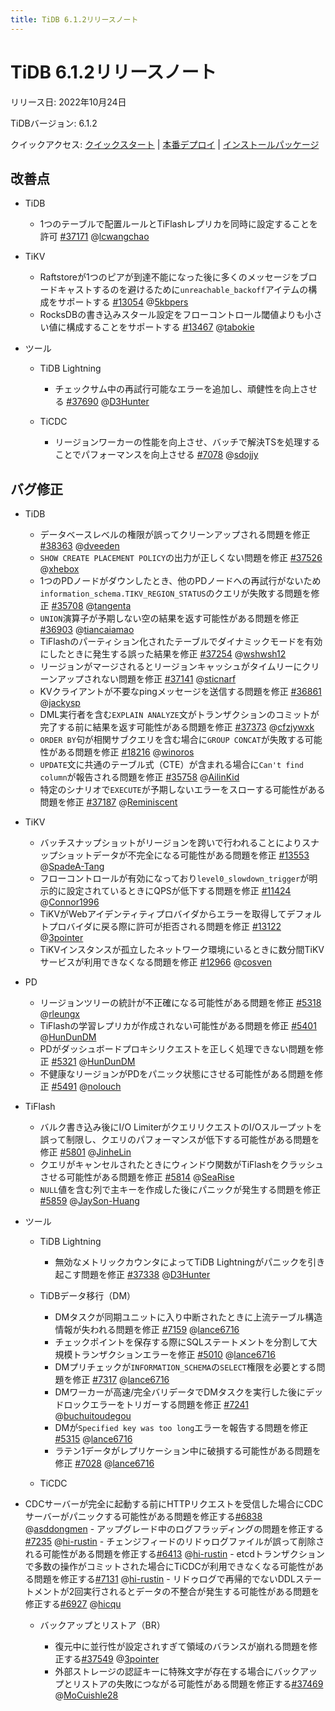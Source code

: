 ```yaml
---
title: TiDB 6.1.2リリースノート
---
```


# TiDB 6.1.2リリースノート

リリース日: 2022年10月24日

TiDBバージョン: 6.1.2

クイックアクセス: [クイックスタート](https://docs.pingcap.com/tidb/v6.1/quick-start-with-tidb) | [本番デプロイ](https://docs.pingcap.com/tidb/v6.1/production-deployment-using-tiup) | [インストールパッケージ](https://www.pingcap.com/download/?version=v6.1.2#version-list)

## 改善点

+ TiDB

    - 1つのテーブルで配置ルールとTiFlashレプリカを同時に設定することを許可 [#37171](https://github.com/pingcap/tidb/issues/37171) @[lcwangchao](https://github.com/lcwangchao)

+ TiKV

    - Raftstoreが1つのピアが到達不能になった後に多くのメッセージをブロードキャストするのを避けるために`unreachable_backoff`アイテムの構成をサポートする [#13054](https://github.com/tikv/tikv/issues/13054) @[5kbpers](https://github.com/5kbpers)
    - RocksDBの書き込みスタール設定をフローコントロール閾値よりも小さい値に構成することをサポートする [#13467](https://github.com/tikv/tikv/issues/13467) @[tabokie](https://github.com/tabokie)

+ ツール

    + TiDB Lightning

        - チェックサム中の再試行可能なエラーを追加し、頑健性を向上させる [#37690](https://github.com/pingcap/tidb/issues/37690) @[D3Hunter](https://github.com/D3Hunter)

    + TiCDC

        - リージョンワーカーの性能を向上させ、バッチで解決TSを処理することでパフォーマンスを向上させる [#7078](https://github.com/pingcap/tiflow/issues/7078) @[sdojjy](https://github.com/sdojjy)

## バグ修正

+ TiDB

    - データベースレベルの権限が誤ってクリーンアップされる問題を修正 [#38363](https://github.com/pingcap/tidb/issues/38363) @[dveeden](https://github.com/dveeden)
    - `SHOW CREATE PLACEMENT POLICY`の出力が正しくない問題を修正 [#37526](https://github.com/pingcap/tidb/issues/37526) @[xhebox](https://github.com/xhebox)
    - 1つのPDノードがダウンしたとき、他のPDノードへの再試行がないため`information_schema.TIKV_REGION_STATUS`のクエリが失敗する問題を修正 [#35708](https://github.com/pingcap/tidb/issues/35708) @[tangenta](https://github.com/tangenta)
    - `UNION`演算子が予期しない空の結果を返す可能性がある問題を修正 [#36903](https://github.com/pingcap/tidb/issues/36903) @[tiancaiamao](https://github.com/tiancaiamao)
    - TiFlashのパーティション化されたテーブルでダイナミックモードを有効にしたときに発生する誤った結果を修正 [#37254](https://github.com/pingcap/tidb/issues/37254) @[wshwsh12](https://github.com/wshwsh12)
    - リージョンがマージされるとリージョンキャッシュがタイムリーにクリーンアップされない問題を修正 [#37141](https://github.com/pingcap/tidb/issues/37141) @[sticnarf](https://github.com/sticnarf)
    - KVクライアントが不要なpingメッセージを送信する問題を修正 [#36861](https://github.com/pingcap/tidb/issues/36861) @[jackysp](https://github.com/jackysp)
    - DML実行者を含む`EXPLAIN ANALYZE`文がトランザクションのコミットが完了する前に結果を返す可能性がある問題を修正 [#37373](https://github.com/pingcap/tidb/issues/37373) @[cfzjywxk](https://github.com/cfzjywxk)
    - `ORDER BY`句が相関サブクエリを含む場合に`GROUP CONCAT`が失敗する可能性がある問題を修正 [#18216](https://github.com/pingcap/tidb/issues/18216) @[winoros](https://github.com/winoros)
    - `UPDATE`文に共通のテーブル式（CTE）が含まれる場合に`Can't find column`が報告される問題を修正 [#35758](https://github.com/pingcap/tidb/issues/35758) @[AilinKid](https://github.com/AilinKid)
    - 特定のシナリオで`EXECUTE`が予期しないエラーをスローする可能性がある問題を修正 [#37187](https://github.com/pingcap/tidb/issues/37187) @[Reminiscent](https://github.com/Reminiscent)

+ TiKV

    - バッチスナップショットがリージョンを跨いで行われることによりスナップショットデータが不完全になる可能性がある問題を修正 [#13553](https://github.com/tikv/tikv/issues/13553) @[SpadeA-Tang](https://github.com/SpadeA-Tang)
    - フローコントロールが有効になっており`level0_slowdown_trigger`が明示的に設定されているときにQPSが低下する問題を修正 [#11424](https://github.com/tikv/tikv/issues/11424) @[Connor1996](https://github.com/Connor1996)
    - TiKVがWebアイデンティティプロバイダからエラーを取得してデフォルトプロバイダに戻る際に許可が拒否される問題を修正 [#13122](https://github.com/tikv/tikv/issues/13122) @[3pointer](https://github.com/3pointer)
    - TiKVインスタンスが孤立したネットワーク環境にいるときに数分間TiKVサービスが利用できなくなる問題を修正 [#12966](https://github.com/tikv/tikv/issues/12966) @[cosven](https://github.com/cosven)

+ PD

    - リージョンツリーの統計が不正確になる可能性がある問題を修正 [#5318](https://github.com/tikv/pd/issues/5318) @[rleungx](https://github.com/rleungx)
    - TiFlashの学習レプリカが作成されない可能性がある問題を修正 [#5401](https://github.com/tikv/pd/issues/5401) @[HunDunDM](https://github.com/HunDunDM)
    - PDがダッシュボードプロキシリクエストを正しく処理できない問題を修正 [#5321](https://github.com/tikv/pd/issues/5321) @[HunDunDM](https://github.com/HunDunDM)
    - 不健康なリージョンがPDをパニック状態にさせる可能性がある問題を修正 [#5491](https://github.com/tikv/pd/issues/5491) @[nolouch](https://github.com/nolouch)

+ TiFlash

    - バルク書き込み後にI/O LimiterがクエリリクエストのI/Oスループットを誤って制限し、クエリのパフォーマンスが低下する可能性がある問題を修正 [#5801](https://github.com/pingcap/tiflash/issues/5801) @[JinheLin](https://github.com/JinheLin)
    - クエリがキャンセルされたときにウィンドウ関数がTiFlashをクラッシュさせる可能性がある問題を修正 [#5814](https://github.com/pingcap/tiflash/issues/5814) @[SeaRise](https://github.com/SeaRise)
    - `NULL`値を含む列で主キーを作成した後にパニックが発生する問題を修正 [#5859](https://github.com/pingcap/tiflash/issues/5859) @[JaySon-Huang](https://github.com/JaySon-Huang)

+ ツール

    + TiDB Lightning

        - 無効なメトリックカウンタによってTiDB Lightningがパニックを引き起こす問題を修正 [#37338](https://github.com/pingcap/tidb/issues/37338) @[D3Hunter](https://github.com/D3Hunter)

    + TiDBデータ移行（DM）

        - DMタスクが同期ユニットに入り中断されたときに上流テーブル構造情報が失われる問題を修正 [#7159](https://github.com/pingcap/tiflow/issues/7159) @[lance6716](https://github.com/lance6716)
        - チェックポイントを保存する際にSQLステートメントを分割して大規模トランザクションエラーを修正 [#5010](https://github.com/pingcap/tiflow/issues/5010) @[lance6716](https://github.com/lance6716)
        - DMプリチェックが`INFORMATION_SCHEMA`の`SELECT`権限を必要とする問題を修正 [#7317](https://github.com/pingcap/tiflow/issues/7317) @[lance6716](https://github.com/lance6716)
        - DMワーカーが高速/完全バリデータでDMタスクを実行した後にデッドロックエラーをトリガーする問題を修正 [#7241](https://github.com/pingcap/tiflow/issues/7241) @[buchuitoudegou](https://github.com/buchuitoudegou)
        - DMが`Specified key was too long`エラーを報告する問題を修正 [#5315](https://github.com/pingcap/tiflow/issues/5315) @[lance6716](https://github.com/lance6716)
        - ラテン1データがレプリケーション中に破損する可能性がある問題を修正 [#7028](https://github.com/pingcap/tiflow/issues/7028) @[lance6716](https://github.com/lance6716)

    + TiCDC
- CDCサーバーが完全に起動する前にHTTPリクエストを受信した場合にCDCサーバーがパニックする可能性がある問題を修正する[#6838](https://github.com/pingcap/tiflow/issues/6838) @[asddongmen](https://github.com/asddongmen)
        - アップグレード中のログフラッディングの問題を修正する[#7235](https://github.com/pingcap/tiflow/issues/7235) @[hi-rustin](https://github.com/hi-rustin)
        - チェンジフィードのリドゥログファイルが誤って削除される可能性がある問題を修正する[#6413](https://github.com/pingcap/tiflow/issues/6413) @[hi-rustin](https://github.com/hi-rustin)
        - etcdトランザクションで多数の操作がコミットされた場合にTiCDCが利用できなくなる可能性がある問題を修正する[#7131](https://github.com/pingcap/tiflow/issues/7131) @[hi-rustin](https://github.com/hi-rustin)
        - リドゥログで再帰的でないDDLステートメントが2回実行されるとデータの不整合が発生する可能性がある問題を修正する[#6927](https://github.com/pingcap/tiflow/issues/6927) @[hicqu](https://github.com/hicqu)

    + バックアップとリストア（BR）

        - 復元中に並行性が設定されすぎて領域のバランスが崩れる問題を修正する[#37549](https://github.com/pingcap/tidb/issues/37549) @[3pointer](https://github.com/3pointer)
        - 外部ストレージの認証キーに特殊文字が存在する場合にバックアップとリストアの失敗につながる可能性がある問題を修正する[#37469](https://github.com/pingcap/tidb/issues/37469) @[MoCuishle28](https://github.com/MoCuishle28)